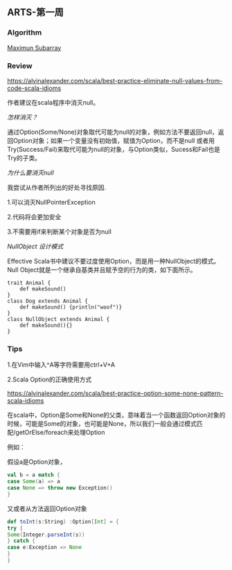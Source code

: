## ARTS-第一周
### Algorithm
[Maximun Subarray](https://github.com/qingfei1994/algorithm/blob/master/Dynamic%20Programming.md)
### Review

https://alvinalexander.com/scala/best-practice-eliminate-null-values-from-code-scala-idioms

作者建议在scala程序中消灭null。

*怎样消灭？*

通过Option(Some/None)对象取代可能为null的对象，例如方法不要返回null，返回Option对象；如果一个变量没有初始值，赋值为Option，而不是null
或者用Try(Success/Fail)来取代可能为null的对象，与Option类似，Sucess和Fail也是Try的子类。

*为什么要消灭null*
 
我尝试从作者所列出的好处寻找原因.

1.可以消灭NullPointerException

2.代码将会更加安全

3.不需要用if来判断某个对象是否为null

*NullObject 设计模式*

Effective Scala书中建议不要过度使用Option，而是用一种NullObject的模式。Null Object就是一个继承自基类并且赋予空的行为的类，如下面所示。

```
trait Animal {
	def makeSound()
}
class Dog extends Animal {
	def makeSound() {println("woof")}
}
class NullObject extends Animal {
	def makeSound(){}
}
```
 
### Tips

1.在Vim中输入^A等字符需要用ctrl+V+A

2.Scala Option的正确使用方式

https://alvinalexander.com/scala/best-practice-option-some-none-pattern-scala-idioms


在scala中，Option是Some和None的父类，意味着当一个函数返回Option对象的时候，可能是Some的对象，也可能是None，所以我们一般会通过模式匹配/getOrElse/foreach来处理Option

例如：

假设a是Option对象，

```scala
val b = a match {
case Some(a) => a
case None => throw new Exception()
}
```

又或者从方法返回Option对象

```scala
def toInt(s:String) :Option[Int] = {
try {
Some(Integer.parseInt(s))
} catch {
case e:Exception => None
}
}
```

